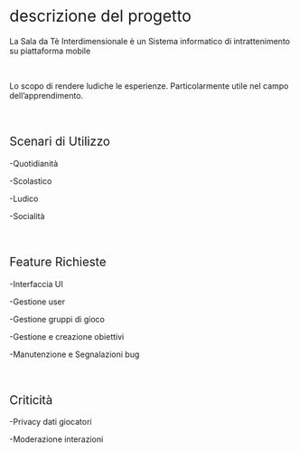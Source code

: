 <p>&nbsp;</p>
<h1><span style="font-weight: 400;">descrizione del progetto</span></h1>
<p><span style="font-weight: 400;">La Sala da T&egrave; Interdimensionale &egrave; un Sistema informatico di intrattenimento su piattaforma mobile</span></p>
<p class="demoTitle">&nbsp;</p>
<p><span style="font-weight: 400;">Lo scopo di rendere ludiche le esperienze. Particolarmente utile nel campo dell&rsquo;apprendimento.</span></p>
<p class="demoTitle">&nbsp;</p>
<h2><span style="font-weight: 400;">Scenari di Utilizzo</span></h2>
<p><span style="font-weight: 400;">-Quotidianit&agrave;</span></p>
<p><span style="font-weight: 400;">-Scolastico</span></p>
<p><span style="font-weight: 400;">-Ludico</span></p>
<p><span style="font-weight: 400;">-Socialit&agrave;</span></p>
<p class="demoTitle">&nbsp;</p>
<h2><span style="font-weight: 400;">Feature Richieste</span></h2>
<p><span style="font-weight: 400;">-Interfaccia UI</span></p>
<p><span style="font-weight: 400;">-Gestione user</span></p>
<p><span style="font-weight: 400;">-Gestione gruppi di gioco</span></p>
<p><span style="font-weight: 400;">-Gestione e creazione obiettivi</span></p>
<p><span style="font-weight: 400;">-Manutenzione e Segnalazioni bug</span></p>
<p class="demoTitle">&nbsp;</p>
<h2><span style="font-weight: 400;">Criticit&agrave;</span></h2>
<p><span style="font-weight: 400;">-Privacy dati giocatori</span></p>
<p><span style="font-weight: 400;">-Moderazione interazioni</span></p>
<p class="demoTitle">&nbsp;</p>
<!-- Comments are visible in the HTML source only -->